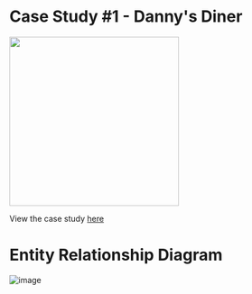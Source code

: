 # Case Study #1 - Danny's Diner

<img src="https://github.com/BhuvanaVengatesan/Danny-s-Diner-SQL-Challenges/assets/172362151/e31bcf7f-71cf-4963-8bfa-41a170d259bc" width="300">

View the case study [here](https://8weeksqlchallenge.com/case-study-1/)

# Entity Relationship Diagram

![image](https://github.com/BhuvanaVengatesan/Danny-s-Diner-SQL-Challenges/assets/172362151/6fb31fea-ac89-4f2a-859e-743c971511af)




